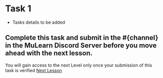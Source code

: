 # Task 1

- Tasks details to be added

## Complete this task and submit in the #{channel} in the MuLearn Discord Server before you move ahead with the next lesson.
You will gain access to the next Level only once your submission of this task is verified
[Next Lesson](Basics-of-LLM.md)
